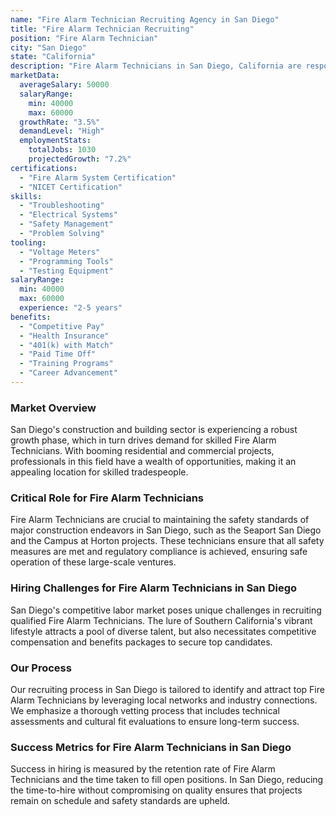 ```yaml
---
name: "Fire Alarm Technician Recruiting Agency in San Diego"
title: "Fire Alarm Technician Recruiting"
position: "Fire Alarm Technician"
city: "San Diego"
state: "California"
description: "Fire Alarm Technicians in San Diego, California are responsible for installing, maintaining, and repairing fire alarm systems in various types of buildings."
marketData:
  averageSalary: 50000
  salaryRange:
    min: 40000
    max: 60000
  growthRate: "3.5%"
  demandLevel: "High"
  employmentStats:
    totalJobs: 1030
    projectedGrowth: "7.2%"
certifications:
  - "Fire Alarm System Certification"
  - "NICET Certification"
skills:
  - "Troubleshooting"
  - "Electrical Systems"
  - "Safety Management"
  - "Problem Solving"
tooling:
  - "Voltage Meters"
  - "Programming Tools"
  - "Testing Equipment"
salaryRange:
  min: 40000
  max: 60000
  experience: "2-5 years"
benefits:
  - "Competitive Pay"
  - "Health Insurance"
  - "401(k) with Match"
  - "Paid Time Off"
  - "Training Programs"
  - "Career Advancement"
---
```


### Market Overview
San Diego's construction and building sector is experiencing a robust growth phase, which in turn drives demand for skilled Fire Alarm Technicians. With booming residential and commercial projects, professionals in this field have a wealth of opportunities, making it an appealing location for skilled tradespeople.

### Critical Role for Fire Alarm Technicians
Fire Alarm Technicians are crucial to maintaining the safety standards of major construction endeavors in San Diego, such as the Seaport San Diego and the Campus at Horton projects. These technicians ensure that all safety measures are met and regulatory compliance is achieved, ensuring safe operation of these large-scale ventures.

### Hiring Challenges for Fire Alarm Technicians in San Diego
San Diego's competitive labor market poses unique challenges in recruiting qualified Fire Alarm Technicians. The lure of Southern California's vibrant lifestyle attracts a pool of diverse talent, but also necessitates competitive compensation and benefits packages to secure top candidates.

### Our Process
Our recruiting process in San Diego is tailored to identify and attract top Fire Alarm Technicians by leveraging local networks and industry connections. We emphasize a thorough vetting process that includes technical assessments and cultural fit evaluations to ensure long-term success.

### Success Metrics for Fire Alarm Technicians in San Diego
Success in hiring is measured by the retention rate of Fire Alarm Technicians and the time taken to fill open positions. In San Diego, reducing the time-to-hire without compromising on quality ensures that projects remain on schedule and safety standards are upheld.